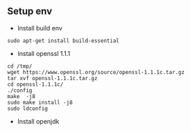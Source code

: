 ## Setup env

- Install build env
```
sudo apt-get install build-essential
```

- Install openssl 1.1.1
```
cd /tmp/
wget https://www.openssl.org/source/openssl-1.1.1c.tar.gz
tar xvf openssl-1.1.1c.tar.gz
cd openssl-1.1.1c/
./config 
make  -j8
sudo make install -j8
sudo ldconfig
```

- Install openjdk 

